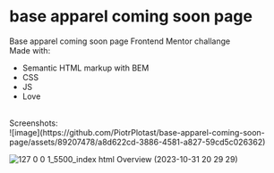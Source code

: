 # base apparel coming soon page
 Base apparel coming soon page Frontend Mentor challange <br />
 Made with: <br />
 - Semantic HTML markup with BEM
 - CSS
 - JS
 - Love
<br />
 Screenshots: <br />
 ![image](https://github.com/PiotrPlotast/base-apparel-coming-soon-page/assets/89207478/a8d622cd-3886-4581-a827-59cd5c026362)

![127 0 0 1_5500_index html Overview (2023-10-31 20 29 29)](https://github.com/PiotrPlotast/base-apparel-coming-soon-page/assets/89207478/060d4c9b-6f51-46af-b5bf-61358df4d7fc)

